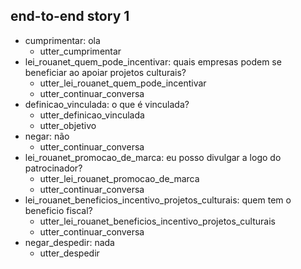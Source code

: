 ## end-to-end story 1
* cumprimentar: ola
   - utter_cumprimentar
* lei_rouanet_quem_pode_incentivar: quais empresas podem se beneficiar ao apoiar projetos culturais?
   - utter_lei_rouanet_quem_pode_incentivar
   - utter_continuar_conversa
* definicao_vinculada: o que é vinculada?
   - utter_definicao_vinculada
   - utter_objetivo
* negar: não
   - utter_continuar_conversa
* lei_rouanet_promocao_de_marca: eu posso divulgar a logo do patrocinador?
   - utter_lei_rouanet_promocao_de_marca
   - utter_continuar_conversa
* lei_rouanet_beneficios_incentivo_projetos_culturais: quem tem o beneficio fiscal?
   - utter_lei_rouanet_beneficios_incentivo_projetos_culturais
   - utter_continuar_conversa
* negar_despedir: nada
   - utter_despedir
